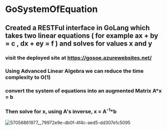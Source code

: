 # GoSystemOfEquation
## Created a RESTFul interface in GoLang which takes two linear equations ( for example ax + by = c , dx + ey = f ) and solves for values x and y
### visit the deployed site at https://gosoe.azurewebsites.net/
### Using Advanced Linear Algebra we can reduce the time complexity to O(1)
### convert the system of equations into an augmented Matrix A*x = b
### Then solve for x, using A's inverse, x = A<sup>-1</sup>*b
![57056861977__79972e9e-db0f-4f4c-aed5-dd307e1c5095](https://user-images.githubusercontent.com/37305877/52170940-a4d2a280-2708-11e9-8ddd-146885d19744.JPG)
